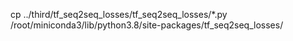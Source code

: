 cp ../third/tf_seq2seq_losses/tf_seq2seq_losses/*.py /root/miniconda3/lib/python3.8/site-packages/tf_seq2seq_losses/

